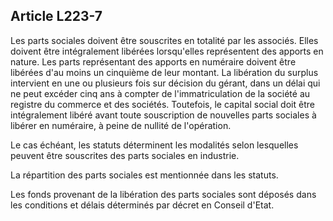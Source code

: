 Article L223-7
----
Les parts sociales doivent être souscrites en totalité par les associés. Elles
doivent être intégralement libérées lorsqu'elles représentent des apports en
nature. Les parts représentant des apports en numéraire doivent être libérées
d'au moins un cinquième de leur montant. La libération du surplus intervient en
une ou plusieurs fois sur décision du gérant, dans un délai qui ne peut excéder
cinq ans à compter de l'immatriculation de la société au registre du commerce et
des sociétés. Toutefois, le capital social doit être intégralement libéré avant
toute souscription de nouvelles parts sociales à libérer en numéraire, à peine
de nullité de l'opération.

Le cas échéant, les statuts déterminent les modalités selon lesquelles peuvent
être souscrites des parts sociales en industrie.

La répartition des parts sociales est mentionnée dans les statuts.

Les fonds provenant de la libération des parts sociales sont déposés dans les
conditions et délais déterminés par décret en Conseil d'Etat.
